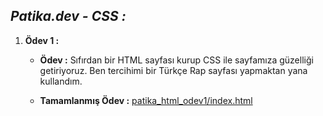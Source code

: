 ## *Patika.dev - CSS :*

1. **Ödev 1 :**
   
    - **Ödev :** Sıfırdan bir HTML sayfası kurup CSS ile sayfamıza güzelliği getiriyoruz. Ben tercihimi bir Türkçe Rap sayfası yapmaktan yana kullandım.

    - **Tamamlanmış Ödev :** [patika_html_odev1/index.html](https://github.com/halilenesozdemir/Patika.dev-HTML-Homeworks/tree/main/patika_html_odev1)

